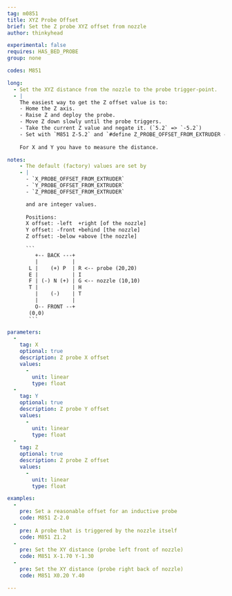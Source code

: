 ```yaml
---
tag: m0851
title: XYZ Probe Offset
brief: Set the Z probe XYZ offset from nozzle
author: thinkyhead

experimental: false
requires: HAS_BED_PROBE
group: none

codes: M851

long:
  - Set the XYZ distance from the nozzle to the probe trigger-point.
  - |
    The easiest way to get the Z offset value is to:
    - Home the Z axis.
    - Raise Z and deploy the probe.
    - Move Z down slowly until the probe triggers.
    - Take the current Z value and negate it. (`5.2` => `-5.2`)
    - Set with `M851 Z-5.2` and `#define Z_PROBE_OFFSET_FROM_EXTRUDER -5.2`.
    
    For X and Y you have to measure the distance.

notes: 
    - The default (factory) values are set by 
    - | 
      - `X_PROBE_OFFSET_FROM_EXTRUDER`
      - `Y_PROBE_OFFSET_FROM_EXTRUDER`
      - `Z_PROBE_OFFSET_FROM_EXTRUDER`

      and are integer values.
      
      Positions:   
      X offset: -left  +right [of the nozzle]   
      Y offset: -front +behind [the nozzle]   
      Z offset: -below +above [the nozzle]   

      ```
         +-- BACK ---+   
         |           |   
       L |    (+) P  | R <-- probe (20,20)   
       E |           | I   
       F | (-) N (+) | G <-- nozzle (10,10)   
       T |           | H   
         |    (-)    | T   
         |           |   
         O-- FRONT --+   
       (0,0) 
       ```  

parameters:
  -
    tag: X
    optional: true
    description: Z probe X offset
    values:
      -
        unit: linear
        type: float
  -
    tag: Y
    optional: true
    description: Z probe Y offset
    values:
      -
        unit: linear
        type: float
  -
    tag: Z
    optional: true
    description: Z probe Z offset
    values:
      -
        unit: linear
        type: float

examples:
  -
    pre: Set a reasonable offset for an inductive probe
    code: M851 Z-2.0
  -
    pre: A probe that is triggered by the nozzle itself
    code: M851 Z1.2
  -
    pre: Set the XY distance (probe left front of nozzle)
    code: M851 X-1.70 Y-1.30
  -
    pre: Set the XY distance (probe right back of nozzle)
    code: M851 X0.20 Y.40

---
```


